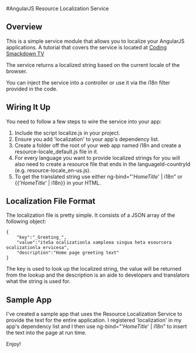 #AngularJS Resource Localization Service

## Overview

This is a simple service module that allows you to localize your AngularJS applications. A tutorial that covers the service is located at [Coding Smackdown TV](http://codingsmackdown.tv/blog/2012/12/14/localizing-your-angularjs-app/)

The service returns a localized string based on the current locale of the browser.

You can inject the service into a controller or use it via the i18n filter provided in the code.

## Wiring It Up

You need to follow a few steps to wire the service into your app:

1. Include the script localize.js in your project.
2. Ensure you add 'localization' to your app's dependency list.
2. Create a folder off the root of your web app named i18n and create a resource-locale_default.js file in it.
3. For every language you want to provide localized strings for you will also need to create a resource file that ends in the languageId-countryId (e.g. resource-locale_en-us.js).
5. To get the translated string use either ng-bind="'_HomeTitle_' | i18n" or {{'_HomeTitle_' | i18n}} in your HTML.

## Localization File Format

The localization file is pretty simple. It consists of a JSON array of the following object:

    {
        "key":"_Greeting_",
        "value":"iteSa ocalizationla xampleea singua heta esourcera ocalizationla ervicesa",
        "description":"Home page greeting text"
    }

The key is used to look up the localized string, the value will be returned from the lookup and the description is an aide to developers and translators what the string is used for.

## Sample App

I've created a sample app that uses the Resource Localization Service to provide the text for the entire application. I registered 'localization' in my app's dependency list and I then use ng-bind="'_HomeTitle_' | i18n" to insert the text into the page at run time.

Enjoy!
